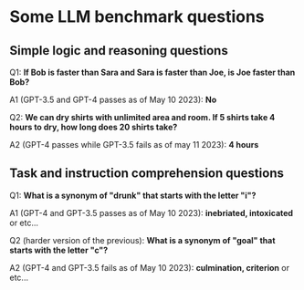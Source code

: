 # Some LLM benchmark questions

## Simple logic and reasoning questions

Q1:
**If Bob is faster than Sara and Sara is faster than Joe, is Joe faster than Bob?**

A1 (GPT-3.5 and GPT-4 passes as of May 10 2023):
**No**

Q2:
**We can dry shirts with unlimited area and room. If 5 shirts take 4 hours to dry, how long does 20 shirts take?**

A2 (GPT-4 passes while GPT-3.5 fails as of may 11 2023):
**4 hours**

## Task and instruction comprehension questions

Q1: 
**What is a synonym of "drunk" that starts with the letter "i"?**

A1 (GPT-4 and GPT-3.5 passes as of May 10 2023):
**inebriated, intoxicated** or etc...

Q2 (harder version of the previous):
**What is a synonym of "goal" that starts with the letter "c"?**

A2 (GPT-4 and GPT-3.5 fails as of May 10 2023):
**culmination, criterion** or etc...


